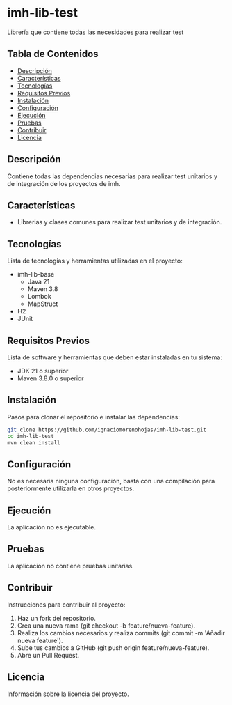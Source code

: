 # imh-lib-test

Librería que contiene todas las necesidades para realizar test

## Tabla de Contenidos

- [Descripción](#descripción)
- [Características](#características)
- [Tecnologías](#tecnologías)
- [Requisitos Previos](#requisitos-previos)
- [Instalación](#instalación)
- [Configuración](#configuración)
- [Ejecución](#ejecución)
- [Pruebas](#pruebas)
- [Contribuir](#contribuir)
- [Licencia](#licencia)

## Descripción

Contiene todas las dependencias necesarias para realizar test unitarios y de integración de los proyectos de imh.

## Características

- Librerias y clases comunes para realizar test unitarios y de integración.

## Tecnologías

Lista de tecnologías y herramientas utilizadas en el proyecto:

- imh-lib-base
  - Java 21
  - Maven 3.8
  - Lombok
  - MapStruct
- H2
- JUnit

## Requisitos Previos

Lista de software y herramientas que deben estar instaladas en tu sistema:

- JDK 21 o superior
- Maven 3.8.0 o superior

## Instalación

Pasos para clonar el repositorio e instalar las dependencias:

```sh
git clone https://github.com/ignaciomorenohojas/imh-lib-test.git
cd imh-lib-test
mvn clean install
```

## Configuración

No es necesaria ninguna configuración, basta con una compilación para posteriormente utilizarla en otros proyectos.

## Ejecución

La aplicación no es ejecutable.

## Pruebas

La aplicación no contiene pruebas unitarias.

## Contribuir
Instrucciones para contribuir al proyecto:

1. Haz un fork del repositorio.
2. Crea una nueva rama (git checkout -b feature/nueva-feature).
3. Realiza los cambios necesarios y realiza commits (git commit -m 'Añadir nueva feature').
4. Sube tus cambios a GitHub (git push origin feature/nueva-feature).
5. Abre un Pull Request.

## Licencia
Información sobre la licencia del proyecto.

